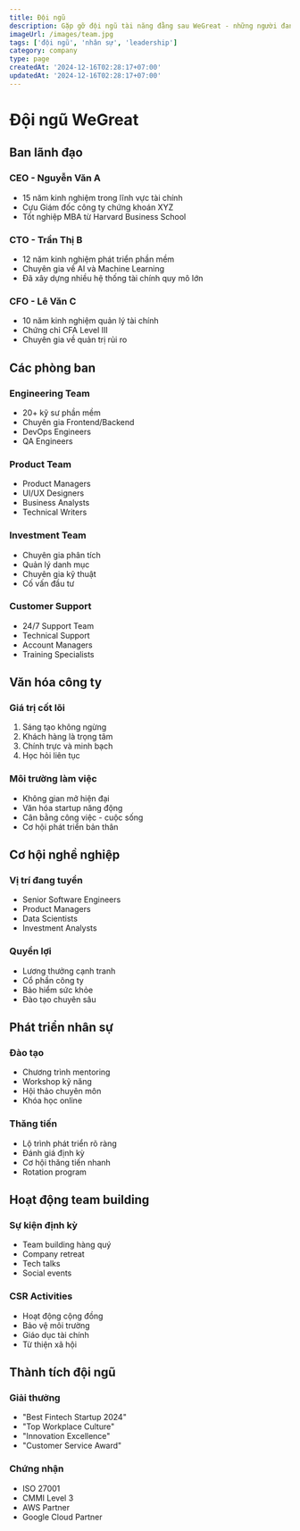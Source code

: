 ```yaml
---
title: Đội ngũ
description: Gặp gỡ đội ngũ tài năng đằng sau WeGreat - những người đang nỗ lực để mang đến trải nghiệm đầu tư tốt nhất cho bạn
imageUrl: /images/team.jpg
tags: ['đội ngũ', 'nhân sự', 'leadership']
category: company
type: page
createdAt: '2024-12-16T02:28:17+07:00'
updatedAt: '2024-12-16T02:28:17+07:00'
---
```


# Đội ngũ WeGreat

## Ban lãnh đạo

### CEO - Nguyễn Văn A
- 15 năm kinh nghiệm trong lĩnh vực tài chính
- Cựu Giám đốc công ty chứng khoán XYZ
- Tốt nghiệp MBA từ Harvard Business School

### CTO - Trần Thị B
- 12 năm kinh nghiệm phát triển phần mềm
- Chuyên gia về AI và Machine Learning
- Đã xây dựng nhiều hệ thống tài chính quy mô lớn

### CFO - Lê Văn C
- 10 năm kinh nghiệm quản lý tài chính
- Chứng chỉ CFA Level III
- Chuyên gia về quản trị rủi ro

## Các phòng ban

### Engineering Team
- 20+ kỹ sư phần mềm
- Chuyên gia Frontend/Backend
- DevOps Engineers
- QA Engineers

### Product Team
- Product Managers
- UI/UX Designers
- Business Analysts
- Technical Writers

### Investment Team
- Chuyên gia phân tích
- Quản lý danh mục
- Chuyên gia kỹ thuật
- Cố vấn đầu tư

### Customer Support
- 24/7 Support Team
- Technical Support
- Account Managers
- Training Specialists

## Văn hóa công ty

### Giá trị cốt lõi
1. Sáng tạo không ngừng
2. Khách hàng là trọng tâm
3. Chính trực và minh bạch
4. Học hỏi liên tục

### Môi trường làm việc
- Không gian mở hiện đại
- Văn hóa startup năng động
- Cân bằng công việc - cuộc sống
- Cơ hội phát triển bản thân

## Cơ hội nghề nghiệp

### Vị trí đang tuyển
- Senior Software Engineers
- Product Managers
- Data Scientists
- Investment Analysts

### Quyền lợi
- Lương thưởng cạnh tranh
- Cổ phần công ty
- Bảo hiểm sức khỏe
- Đào tạo chuyên sâu

## Phát triển nhân sự

### Đào tạo
- Chương trình mentoring
- Workshop kỹ năng
- Hội thảo chuyên môn
- Khóa học online

### Thăng tiến
- Lộ trình phát triển rõ ràng
- Đánh giá định kỳ
- Cơ hội thăng tiến nhanh
- Rotation program

## Hoạt động team building

### Sự kiện định kỳ
- Team building hàng quý
- Company retreat
- Tech talks
- Social events

### CSR Activities
- Hoạt động cộng đồng
- Bảo vệ môi trường
- Giáo dục tài chính
- Từ thiện xã hội

## Thành tích đội ngũ

### Giải thưởng
- "Best Fintech Startup 2024"
- "Top Workplace Culture"
- "Innovation Excellence"
- "Customer Service Award"

### Chứng nhận
- ISO 27001
- CMMI Level 3
- AWS Partner
- Google Cloud Partner

